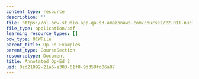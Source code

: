 ```yaml
---
content_type: resource
description: ''
file: https://ol-ocw-studio-app-qa.s3.amazonaws.com/courses/22-011-nuclear-engineering-science-systems-and-society-spring-2020/0ed2109221a6a30361f89d359fc06a87_MIT22_011S20_Anno_Op_Ed_2.pdf
file_type: application/pdf
learning_resource_types: []
ocw_type: OCWFile
parent_title: Op-Ed Examples
parent_type: CourseSection
resourcetype: Document
title: Annotated Op-Ed 2
uid: 0ed21092-21a6-a303-61f8-9d359fc06a87
---
```

